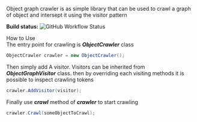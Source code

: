 Object graph crawler is as simple library that can be used to crawl a graph of object and intersept it using the visitor pattern


**Build status:**
![GitHub Workflow Status](https://img.shields.io/github/workflow/status/arashjfz/ObjectGraphCrawler/.NET)

How to Use
<br />
The entry point for crawling is ***ObjectCrawler*** class 
```csharp
ObjectCrawler crawler = new ObjectCrawler();
```
Then simply add A visitor. Visitors can be inherited from ***ObjectGraphVisitor*** class. then by overriding each visiting methods it is possible to inspect crawling tokens
```csharp
crawler.AddVisitor(visitor);
```
Finally use ***crawl*** method of ***crawler*** to start crawling

```csharp
crawler.Crawl(someObjectToCrawl);
```
